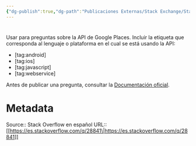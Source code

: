 ```yaml
---
{"dg-publish":true,"dg-path":"Publicaciones Externas/Stack Exchange/Stack Overflow en español/es.stackoverflow.com-28841.md","permalink":"/publicaciones-externas/stack-exchange/stack-overflow-en-espanol/es-stackoverflow-com-28841/","hide":true,"noteIcon":"\"0\"","created":"2024-04-03T12:49:10.626-06:00","updated":"2024-04-05T16:43:48.676-06:00"}
---
```


# 

Usar para preguntas sobre la API de Google Places. Incluir la etiqueta que corresponda al lenguaje o plataforma en el cual se está usando la API:

- [tag:android]
- [tag:ios]
- [tag:javascript]
- [tag:webservice]

Antes de publicar una pregunta, consultar la [Documentación oficial][1].


  [1]: https://developers.google.com/places/

# Metadata
Source:: Stack Overflow en español
URL:: [[https://es.stackoverflow.com/q/28841\|https://es.stackoverflow.com/q/28841]]

